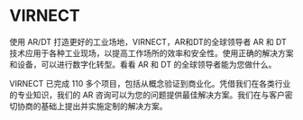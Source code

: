 # VIRNECT

使用 AR/DT 打造更好的工业场地，VIRNECT，AR和DT的全球领导者
AR 和 DT 技术应用于各种工业现场，以提高工作场所的效率和安全性。使用正确的解决方案和设备，可以进行数字化转型。看看 AR 和 DT 的全球领导者能为您做什么。

VIRNECT 已完成 110 多个项目，包括从概念验证到商业化。凭借我们在各类行业的专业知识，我们的 AR 咨询可以为您的问题提供最佳解决方案。我们在与客户密切协商的基础上提出并实施定制的解决方案。
